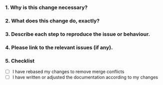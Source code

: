 <!--
Thank you for contributing to our devenv project!

It would be helpful, if you gave us as much information as you could to process your pull request better.
Therefore you are given this description template.
-->

### 1. Why is this change necessary?

### 2. What does this change do, exactly?

### 3. Describe each step to reproduce the issue or behaviour.

### 4. Please link to the relevant issues (if any).

### 5. Checklist

- [ ] I have rebased my changes to remove merge conflicts
- [ ] I have written or adjusted the documentation according to my changes
